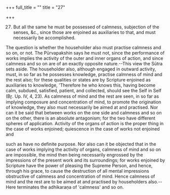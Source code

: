 +++
full_title = ""
title = "27"

+++


27. But all the same he must be possessed of calmness, subjection of the senses, &c., since those are enjoined as auxiliaries to that, and must necessarily be accomplished.

The question is whether the householder also must practise calmness and so on, or not. The Pūrvapakshin says he must not, since the performance of works implies the activity of the outer and inner organs of action, and since calmness and so on are of an exactly opposite nature.--This view the Sūtra sets aside. The householder also, although engaged in outward activity, must, in so far as he possesses knowledge, practise calmness of mind and the rest also; for these qualities or states are by Scripture enjoined as auxiliaries to knowledge, 'Therefore he who knows this, having become calm, subdued, satisfied, patient, and collected, should see the Self in Self (Br̥. Up. IV, 4, 23). As calmness of mind and the rest are seen, in so far as implying composure and concentration of mind, to promote the origination of knowledge, they also must necessarily be aimed at and practised. Nor can it be said that between works on the one side and calmness and so on on the other, there is an absolute antagonism; for the two have different spheres of application. Activity of the organs of action is the proper thing in the case of works enjoined; quiescence in the case of works not enjoined and

such as have no definite purpose. Nor also can it be objected that in the case of works implying the activity of organs, calmness of mind and so on are impossible, the mind then being necessarily engrossed by the impressions of the present work and its surroundings; for works enjoined by Scripture have the power of pleasing the Supreme Person, and hence, through his grace, to cause the destruction of all mental impressions obstructive of calmness and concentration of mind. Hence calmness of mind and the rest are to be aimed at and practised by householders also.--Here terminates the adhikaraṇa of 'calmness' and so on.

